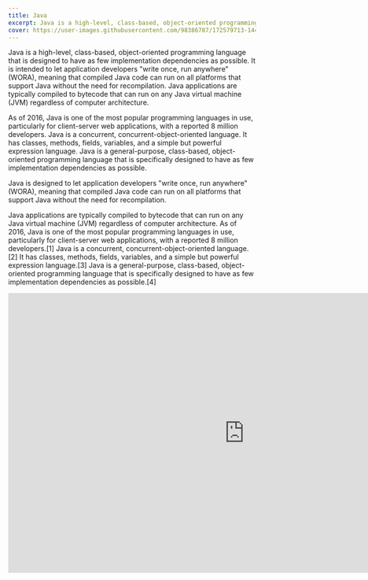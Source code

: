 ```yaml
---
title: Java
excerpt: Java is a high-level, class-based, object-oriented programming language that is designed to have as few implementation dependencies as possible.
cover: https://user-images.githubusercontent.com/98386787/172579713-1440c08c-6137-46c7-897c-dcc3146f33c9.png
---
```


Java is a high-level, class-based, object-oriented programming language that is designed to have as few implementation dependencies as possible.  It is intended to let application developers "write once, run anywhere" (WORA), meaning that compiled Java code can run on all platforms that support Java without the need for recompilation. Java applications are typically compiled to bytecode that can run on any Java virtual machine (JVM) regardless of computer architecture. 

As of 2016, Java is one of the most popular programming languages in use, particularly for client-server web applications, with a reported 8 million developers. Java is a concurrent, concurrent-object-oriented language. It has classes, methods, fields, variables, and a simple but powerful expression language. Java is a general-purpose, class-based, object-oriented programming language that is specifically designed to have as few implementation dependencies as possible. 

Java is designed to let application developers "write once, run anywhere" (WORA), meaning that compiled Java code can run on all platforms that support Java without the need for recompilation. 

Java applications are typically compiled to bytecode that can run on any Java virtual machine (JVM) regardless of computer architecture. As of 2016, Java is one of the most popular programming languages in use, particularly for client-server web applications, with a reported 8 million developers.[1] Java is a concurrent, concurrent-object-oriented language.[2] It has classes, methods, fields, variables, and a simple but powerful expression language.[3] Java is a general-purpose, class-based, object-oriented programming language that is specifically designed to have as few implementation dependencies as possible.[4]

<iframe src="https://docs.google.com/presentation/d/e/2PACX-1vSjFq-Jb1x1-_g6rJZ6NpF4ywPAO1-pivk3faKpnXj3sjrDl5UOBH8wBgI2SMSoM3t00yHjRcztFfmC/embed?start=false&loop=false&delayms=3000" frameborder="0" width="960" height="569" allowFullScreen="true" mozAllowFullScreen="true" webkitAllowFullScreen="true"></iframe>
